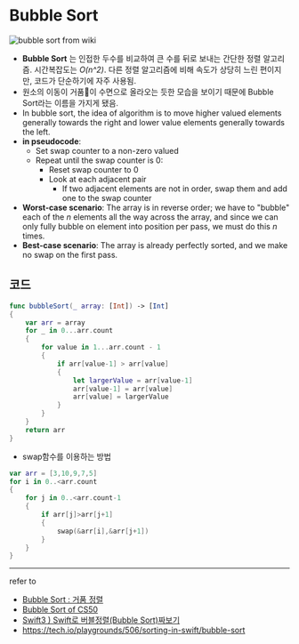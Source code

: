 # Bubble Sort
![bubble sort from wiki](https://upload.wikimedia.org/wikipedia/commons/c/c8/Bubble-sort-example-300px.gif)
- **Bubble Sort** 는 인접한 두수를 비교하여 큰 수를 뒤로 보내는 간단한 정렬 알고리즘. 시간복잡도는 *O(n^2)*. 다른 정렬 알고리즘에 비해 속도가 상당히 느린 편이지만, 코드가 단순하기에 자주 사용됨.
- 원소의 이동이 거품🛁이 수면으로 올라오는 듯한 모습을 보이기 때문에 Bubble Sort라는 이름을 가지게 됐음.
- In bubble sort, the idea of algorithm is to move higher valued elements generally towards the right and lower value elements generally towards the left.
- __in pseudocode__:
  - Set swap counter to a non-zero valued
  - Repeat until the swap counter is 0:
    - Reset swap counter to 0
    - Look at each adjacent pair
      - If two adjacent elements are not in order, swap them and add one to the swap counter
- **Worst-case scenario**: The array is in reverse order; we have to "bubble" each of the *n* elements all the way across the array, and since we can only fully bubble on element into position per pass, we must do this *n* times.
- **Best-case scenario**: The array is already perfectly sorted, and we make no swap on the first pass.

## 코드
```swift
func bubbleSort(_ array: [Int]) -> [Int]
{
    var arr = array
    for _ in 0...arr.count
    {
        for value in 1...arr.count - 1
        {
            if arr[value-1] > arr[value]
            {
                let largerValue = arr[value-1]
                arr[value-1] = arr[value]
                arr[value] = largerValue
            }
        }
    }
    return arr
}
```
- swap함수를 이용하는 방법

```swift
var arr = [3,10,9,7,5]
for i in 0..<arr.count
{
    for j in 0..<arr.count-1
    {
        if arr[j]>arr[j+1]
        {
            swap(&arr[i],&arr[j+1])
        }
    }
}
```

---
refer to
- [Bubble Sort : 거품 정렬](http://bowbowbow.tistory.com/10)
- [Bubble Sort of CS50](https://youtu.be/RT-hUXUWQ2I)
- [Swift3 ) Swift로 버블정렬(Bubble Sort)짜보기](https://zeddios.tistory.com/67)
- https://tech.io/playgrounds/506/sorting-in-swift/bubble-sort
